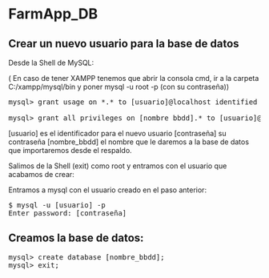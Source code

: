 FarmApp_DB
==========


<h2>Crear un nuevo usuario para la base de datos</h2>

Desde la Shell de MySQL:

( En caso de tener XAMPP tenemos que abrir la consola cmd, ir a la carpeta C:/xampp/mysql/bin y poner mysql -u root -p (con su contraseña))
<pre>
mysql> grant usage on *.* to [usuario]@localhost identified by ‘[contraseña]‘;

mysql> grant all privileges on [nombre_bbdd].* to [usuario]@localhost;
</pre>

[usuario] es el identificador para el nuevo usuario 
[contraseña] su contraseña 
[nombre_bbdd] el nombre que le daremos a la base de datos que importaremos desde el respaldo.


Salimos de la Shell (exit) como root y entramos con el usuario que acabamos de crear:

Entramos a mysql con el usuario creado en el paso anterior:

<pre>
$ mysql -u [usuario] -p
Enter password: [contraseña]
</pre>

<h2>Creamos la base de datos: </h2>

<pre>
mysql> create database [nombre_bbdd];
mysql> exit;
</pre>
